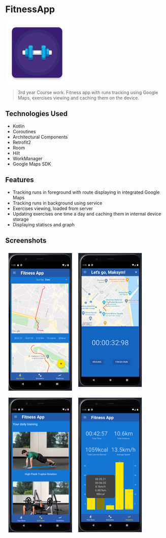 # FitnessApp

<img src="app/src/main/res/mipmap-xxxhdpi/ic_launcher.png"
width="200">

> 3rd year Course work. Fitness app with runs tracking using Google Maps, exercises viewing and caching them on the device. 

## Technologies Used
- Kotlin
- Coroutines
- Architectural Components
- Retrofit2
- Room
- Hilt
- WorkManager
- Google Maps SDK


## Features
- Tracking runs in foreground with route displaying in integrated Google Maps 
- Tracking runs in background using service
- Exercises viewing, loaded from server
- Updating exercises one time a day and caching them in internal device storage
- Displaying statiscs and graph


## Screenshots

[<img src="./img/runs_screen.png" align="left"
width="200"
    hspace="10" vspace="10">](./img/runs_screen.png)
[<img src="./img/tracking_screen.png" align="center"
width="200"
    hspace="10" vspace="10">](./img/tracking_screen.png)
    
    
[<img src="./img/exercises_screen.png" align="left"
width="200"
    hspace="10" vspace="10">](./img/exercises_screen.png)
[<img src="./img/statistics_screen.png" align="center"
width="200"
    hspace="10" vspace="10">](./img/statistics_screen.png)
